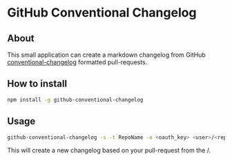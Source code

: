 # GitHub Conventional Changelog

## About

This small application can create a markdown changelog from GitHub [conventional-changelog][1] formatted pull-requests.

## How to install

```bash
npm install -g github-conventional-changelog
```

## Usage

```bash
github-conventional-changelog -s -t RepoName -o <oauth_key> <user>/<repo> > CHANGELOG.md
```

This will create a new changelog based on your pull-request from the <user>/<repo>.
 
[1]: https://github.com/ajoslin/conventional-changelog/blob/master/CONVENTIONS.md
